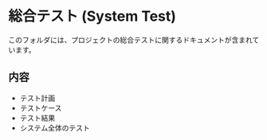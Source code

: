 # 総合テスト (System Test)

このフォルダには、プロジェクトの総合テストに関するドキュメントが含まれています。

## 内容

- テスト計画
- テストケース
- テスト結果
- システム全体のテスト
